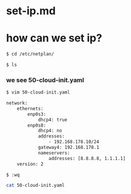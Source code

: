 # set-ip.md

# how can we set ip?

```bash 
$ cd /etc/netplan/
```
```bash
$ ls 
```
### we see 50-cloud-init.yaml

```bash
$ vim 50-cloud-init.yaml
```
```bash 
network:
    ethernets:
        enp0s3:
            dhcp4: true
        enp0s8:
            dhcp4: no
            addresses:
                - 192.168.178.10/24
            gateway4: 192.168.178.1
            nameservers:
                addresses: [8.8.8.8, 1.1.1.1]
    version: 2
```
```bash
$ :wq
```
```bash
cat 50-cloud-init.yaml
```
